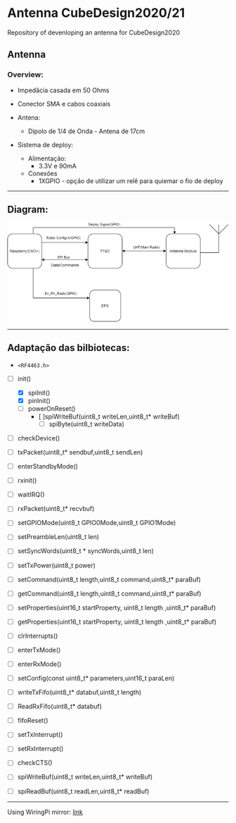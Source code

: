 # Antenna CubeDesign2020/21

Repository of devenloping an antenna for CubeDesign2020


 ## Antenna
 
 ### Overview: 
* Impedâcia casada em 50 Ohms
* Conector SMA e cabos coaxiais
* Antena:
  * Dipolo de 1/4 de Onda - Antena de 17cm
  
* Sistema de deploy:
  * Alimentação:
    * 3.3V e 90mA
  * Conexões
    * 1XGPIO - opção de utilizar um relê para quiemar o fio de deploy
---
## Diagram:

![](https://github.com/Bruno-Messias/Antenna_CubeDesign2020/blob/master/Documents/Overview_TT%26C/diagrams/Systeam.png)

---
## Adaptação das bilbiotecas:

* `<RF4463.h>`

- [ ] init()
    - [x] spiInit()
    - [x] pinInit()
    - [ ] powerOnReset()
      - [ ]spiWriteBuf(uint8_t writeLen,uint8_t* writeBuf)
        - [ ] spiByte(uint8_t writeData)

- [ ] checkDevice()
- [ ] txPacket(uint8_t* sendbuf,uint8_t sendLen)
- [ ] enterStandbyMode()
- [ ] rxinit()
- [ ] waitIRQ()
- [ ] rxPacket(uint8_t* recvbuf)
- [ ] setGPIOMode(uint8_t GPIO0Mode,uint8_t GPIO1Mode)
- [ ] setPreambleLen(uint8_t len)
- [ ] setSyncWords(uint8_t * syncWords,uint8_t len)
- [ ] setTxPower(uint8_t power)
- [ ] setCommand(uint8_t length,uint8_t command,uint8_t* paraBuf)
- [ ] getCommand(uint8_t length,uint8_t command,uint8_t* paraBuf)
- [ ] setProperties(uint16_t startProperty, uint8_t length ,uint8_t* paraBuf)
- [ ] getProperties(uint16_t startProperty, uint8_t length ,uint8_t* paraBuf)
- [ ] clrInterrupts()



- [ ] enterTxMode()
- [ ] enterRxMode()
- [ ] setConfig(const uint8_t* parameters,uint16_t paraLen)
- [ ] writeTxFifo(uint8_t* databuf,uint8_t length)
- [ ] ReadRxFifo(uint8_t* databuf)
- [ ] fifoReset()
- [ ] setTxInterrupt()
- [ ] setRxInterrupt()
- [ ] checkCTS()
- [ ] spiWriteBuf(uint8_t writeLen,uint8_t* writeBuf)
- [ ] spiReadBuf(uint8_t readLen,uint8_t* readBuf)

---
Using WiringPi mirror: [link](https://github.com/WiringPi/WiringPi)



